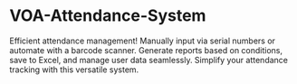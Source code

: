 # VOA-Attendance-System
Efficient attendance management! Manually input via serial numbers or automate with a barcode scanner. Generate reports based on conditions, save to Excel, and manage user data seamlessly. Simplify your attendance tracking with this versatile system.
